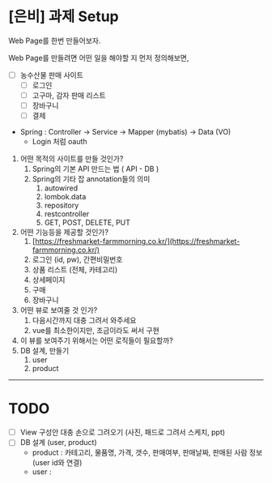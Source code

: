 # [은비] 과제 Setup

Web Page를 한번 만들어보자. 

Web Page를 만들려면 어떤 일을 해야할 지 먼저 정의해보면, 

- [ ] 농수산물 판매 사이트
    - [ ] 로그인
    - [ ] 고구마, 감자 판매 리스트
    - [ ] 장바구니
    - [ ] 결제
- Spring : Controller → Service → Mapper (mybatis) → Data (VO)
    - Login 처럼 oauth

1. 어떤 목적의 사이트를 만들 것인가?
    1. Spring의 기본 API 만드는 법 ( API - DB ) 
    2. Spring의 기타 잡 annotation들의 의미 
        1. autowired 
        2. lombok.data
        3. repository
        4. restcontroller 
        5. GET, POST, DELETE, PUT 
2. 어떤 기능등을 제공할 것인가?
    1. [https://freshmarket-farmmorning.co.kr/](https://freshmarket-farmmorning.co.kr/) 
    2. 로그인 (id, pw), 간편비밀번호 
    3. 상품 리스트 (전체, 카테고리)
    4. 상세페이지 
    5. 구매
    6. 장바구니
3. 어떤 뷰로 보여줄 것 인가? 
    1. 다음시간까지 대충 그려서 와주세요 
    2. vue를 최소한이지만, 조금이라도 써서 구현 
4. 이 뷰를 보여주기 위해서는 어떤 로직들이 필요할까? 
5. DB 설계, 만들기 
    1. user
    2. product
    
    
---

# TODO
- [ ] View 구성안 대충 손으로 그려오기 (사진, 패드로 그려서 스케치, ppt)
- [ ] DB 설계 (user, product) 
  - product : 카테고리, 물품명, 가격, 갯수, 판매여부, 판매날짜, 판매된 사람 정보 (user id와 연결) 
  - user : 
